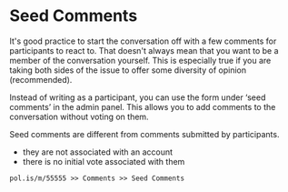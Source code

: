 # Seed Comments

It's good practice to start the conversation off with a few comments for participants to react to. That doesn't always mean that you want to be a member of the conversation yourself. This is especially true if you are taking both sides of the issue to offer some diversity of opinion (recommended).

Instead of writing as a participant, you can use the form under ‘seed comments’ in the admin panel. This allows you to add comments to the conversation without voting on them.

Seed comments are different from comments submitted by participants.
* they are not associated with an account
* there is no initial vote associated with them

`pol.is/m/55555 >> Comments >> Seed Comments`